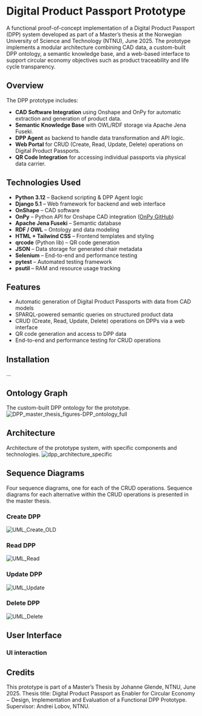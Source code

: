 # Digital Product Passport Prototype

A functional proof-of-concept implementation of a Digital Product Passport (DPP) system developed as part of a Master’s thesis at the Norwegian University of Science and Technology (NTNU), June 2025. The prototype implements a modular architecture combining CAD data, a custom-built DPP ontology, a semantic knowledge base, and a web-based interface to support circular economy objectives such as product traceability and life cycle transparency.

## Overview

The DPP prototype includes:
- **CAD Software Integration** using Onshape and OnPy for automatic extraction and generation of product data.
- **Semantic Knowledge Base** with OWL/RDF storage via Apache Jena Fuseki.
- **DPP Agent** as backend to handle data transformation and API logic.
- **Web Portal** for CRUD (Create, Read, Update, Delete) operations on Digital Product Passports.
- **QR Code Integration** for accessing individual passports via physical data carrier.

## Technologies Used

- **Python 3.12** – Backend scripting & DPP Agent logic
- **Django 5.1** – Web framework for backend and web interface
- **OnShape** – CAD software
- **OnPy** – Python API for Onshape CAD integration ([OnPy GitHub]((https://github.com/kyle-tennison/onpy)))
- **Apache Jena Fuseki** – Semantic database
- **RDF / OWL** – Ontology and data modeling
- **HTML + Tailwind CSS** – Frontend templates and styling
- **qrcode** (Python lib) – QR code generation
- **JSON** – Data storage for generated chair metadata
- **Selenium** – End-to-end and performance testing
- **pytest** – Automated testing framework
- **psutil** – RAM and resource usage tracking

## Features

- Automatic generation of Digital Product Passports with data from CAD models
- SPARQL-powered semantic queries on structured product data
- CRUD (Create, Read, Update, Delete) operations on DPPs via a web interface
- QR code generation and access to DPP data
- End-to-end and performance testing for CRUD operations

## Installation
...

## Ontology Graph
The custom-built DPP ontology for the prototype.
![DPP_master_thesis_figures-DPP_ontology_full](https://github.com/user-attachments/assets/dc77bced-65a8-4352-9a76-f7666b5eae1f)

## Architecture
Architecture of the prototype system, with specific components and technologies.
![dpp_architecture_specific](https://github.com/user-attachments/assets/7dd99166-1627-45d8-aca9-0dcd02136bd3)

## Sequence Diagrams
Four sequence diagrams, one for each of the CRUD operations. Sequence diagrams for each alternative within the CRUD operations is presented in the master thesis.
### Create DPP
![UML_Create_OLD](https://github.com/user-attachments/assets/d46e465c-93cb-43c0-804f-f1afe380e825)

### Read DPP
![UML_Read](https://github.com/user-attachments/assets/27d3e231-a65c-4db5-952d-3162689f3966)

### Update DPP
![UML_Update](https://github.com/user-attachments/assets/be11ba55-ef94-4ae5-a6ef-1fda6a72305d)

### Delete DPP
![UML_Delete](https://github.com/user-attachments/assets/16acff57-5d25-4cba-9bc9-4ab17b5796e0)

## User Interface

### UI interaction

## Credits
This prototype is part of a Master’s Thesis by Johanne Glende, NTNU, June 2025. Thesis title: Digital Product Passport as Enabler for Circular Economy − Design, Implementation and Evaluation of a Functional DPP Prototype. Supervisor: Andrei Lobov, NTNU.
